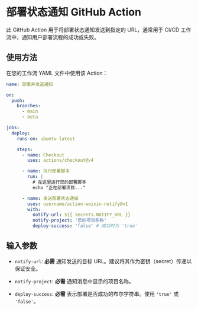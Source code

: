 # 部署状态通知 GitHub Action

此 GitHub Action 用于将部署状态通知发送到指定的 URL，通常用于 CI/CD 工作流中，通知用户部署流程的成功或失败。

## 使用方法

在您的工作流 YAML 文件中使用该 Action：

```yaml
name: 部署并发送通知

on:
  push:
    branches:
      - main
      - beta

jobs:
  deploy:
    runs-on: ubuntu-latest

    steps:
      - name: Checkout
        uses: actions/checkout@v4

      - name: 执行部署脚本
        run: |
          # 在这里运行您的部署脚本
          echo "正在部署项目..."

      - name: 发送部署状态通知
        uses: username/action-weixin-notify@v1
        with:
          notify-url: ${{ secrets.NOTIFY_URL }}
          notify-project: '您的项目名称'
          deploy-success: 'false' # 成功时为 'true'
```

## 输入参数

- `notify-url`: **必需** 通知发送的目标 URL。建议将其作为密钥（secret）传递以保证安全。

- `notify-project`: **必需** 通知消息中显示的项目名称。

- `deploy-success`: **必需** 表示部署是否成功的布尔字符串。使用 `'true'` 或 `'false'`。
